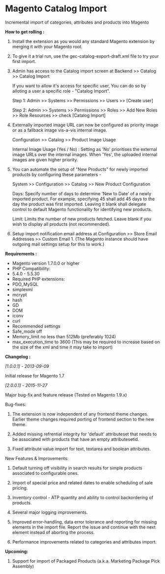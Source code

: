 Magento Catalog Import
======================

Incremental import of categories, attributes and products into Magento

**How to get rolling :**

1. Install the extension as you would any standard Magento extension by merging it with your Magento root.
2. To give it a trial run, use the gec-catalog-export-draft.xml file to try your first import.
3. Admin has access to the Catalog import screen at Backend >> Catalog >> Catalog Import

   If you want to allow it's access for specific user, You can do so by alloting a user a specific role - "Catalog Import". 
   
    Step 1: Admin >> Systems >> Permissions >> Users >> [Create user]
   
    Step 2: Admin >> Systems >> Permissions >> Roles >> Add New Roles >> Role Resources >> check [Catalog Import]

4. Externally imported image URL can now be configured as priority image or as a fallback image vis-a-vis internal image.
   
    Configuration >> Catalog >> Product Image Usage

    Internal Image Usage (Yes / No) : Setting as 'No' prioritises the external image URLs over the internal images. When 'Yes',     the uploaded internal images are given higher priority. 

5. You can automate the setup of "New Products" for newly imported products by configuring these parameters -
    
    System >> Configuration >> Catalog >> New Product Configuration

    Days: Specify number of days to determine 'New to Date' of a newly imported product. For example, specifying 45 shall add 45 days to the day the product was first imported. Leaving it blank shall delegate control to default Magento functionality for identifying new products.
    
    Limit: Limits the number of new products fetched. Leave blank if you wish to display all products (not recommended).

6. Setup import notification email address at Configuration >> Store Email Addresses >> Custom Email 1. (The Magento instance should have outgoing mail settings setup for this to work.)

**Requirements :**
* Magento version 1.7.0.0 or higher
* PHP Compatibility:
 * 5.4.0 - 5.5.30
* Required PHP extensions:
 * PDO_MySQL
 * simplexml
 * mcrypt
 * hash
 * GD
 * DOM
 * iconv
 * curl
* Recommended settings
 * Safe_mode off
 * Memory_limit no less than 512Mb (preferably 1024)
 * max_execution_time to 3600 (This may be required to increase based on the size of the xml and time it may take to import)
 
**Changelog :**

*[1.0.0.1] - 2013-09-09*

Initial release for Magento 1.7

*[2.0.0.1] - 2015-11-27*

Major bug-fix and feature release (Tested on Magento 1.9.x)

Bug-fixes:

1. The extension is now independent of any frontend theme changes. Earlier theme changes required porting of frontend section to the new theme.

2. Added missing refrential integrity for 'default' attributeset that needs to be associated with products that have an empty attributesetid.

3. Fixed attribute value import for text, textarea and boolean attributes. 

New Features & Improvements:

1. Default turning off visibility in search results for simple products associated to configurable ones.

2. Import of special price and related dates to enable scheduling of sale pricing.

3. Inventory control - ATP quantity and ability to control backordering of products.

4. Several major logging improvements. 

5. Improved error-handling, data error tolerance and reporting for missing elements in the import file. Report the issue and continue with the next element instead of aborting the process.

6. Performance improvements related to categories and attributes import.

**Upcoming:**

1. Support for import of Packaged Products (a.k.a. Marketing Package Pick Assembly)


